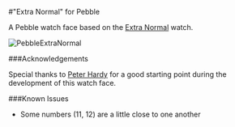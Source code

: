 #"Extra Normal" for Pebble

A Pebble watch face based on the [Extra Normal](http://normaldesign.net/en/watches/watches-extra-normal) watch.

![PebbleExtraNormal](https://raw.github.com/mcongrove/PebbleExtraNormal/master/watchface.png)

###Acknowledgements

Special thanks to [Peter Hardy](http://github.com/phardy) for a good starting point during the development of this watch face.

###Known Issues

* Some numbers (11, 12) are a little close to one another